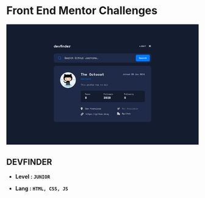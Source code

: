 # Front End Mentor Challenges

![Design preview for the Order summary card coding challenge](axhe4rw0jpykyhdphhwc.jpg)

## **DEVFINDER**

- **Level : `JUNIOR`**

- **Lang : `HTML, CSS, JS`**
